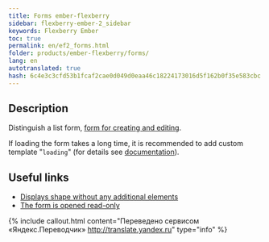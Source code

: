 ```yaml
---
title: Forms ember-flexberry
sidebar: flexberry-ember-2_sidebar
keywords: Flexberry Ember
toc: true
permalink: en/ef2_forms.html
folder: products/ember-flexberry/forms/
lang: en
autotranslated: true
hash: 6c4e3c3cfd53b1fcaf2cae0d049d0eaa46c18224173016d5f162b0f35e583cbc
---
```


## Description

Distinguish a list form, [form for creating and editing](ef2_edit-form.html).

If loading the form takes a long time, it is recommended to add custom template "`loading`" (for details see [documentation](https://guides.emberjs.com/v2.4.0/routing/loading-and-error-substates)).

## Useful links

* [Displays shape without any additional elements](ef2_show-ember-form-in-frame.html)
* [The form is opened read-only](ef2_read-only-form.html)



{% include callout.html content="Переведено сервисом «Яндекс.Переводчик» <http://translate.yandex.ru>" type="info" %}